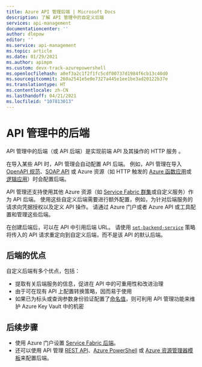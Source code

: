 ```yaml
---
title: Azure API 管理后端 | Microsoft Docs
description: 了解 API 管理中的自定义后端
services: api-management
documentationcenter: ''
author: dlepow
editor: ''
ms.service: api-management
ms.topic: article
ms.date: 01/29/2021
ms.author: apimpm
ms.custom: devx-track-azurepowershell
ms.openlocfilehash: a0ef3a2c1f2f1fc5cdf00737d1984f6cb13c40d0
ms.sourcegitcommit: 260a2541e5e0e7327a445e1ee1be3ad20122b37e
ms.translationtype: HT
ms.contentlocale: zh-CN
ms.lasthandoff: 04/21/2021
ms.locfileid: "107813013"
---
```

# <a name="backends-in-api-management"></a>API 管理中的后端

API 管理中的后端（或 API 后端）是实现前端 API 及其操作的 HTTP 服务 。

在导入某些 API 时，API 管理会自动配置 API 后端。 例如，API 管理在导入 [OpenAPI 规范](import-api-from-oas.md)、[SOAP API](import-soap-api.md) 或 Azure 资源（如 HTTP 触发的 [Azure 函数应用](import-function-app-as-api.md)或[逻辑应用](import-logic-app-as-api.md)）时会配置后端。

API 管理还支持使用其他 Azure 资源（如 [Service Fabric 群集](how-to-configure-service-fabric-backend.md)或自定义服务）作为 API 后端。 使用这些自定义后端需要进行额外配置，例如，为针对后端服务的请求向凭据授权以及定义 API 操作。 请通过 Azure 门户或者 Azure API 或工具配置和管理这些后端。

在创建后端后，可以在 API 中引用后端 URL。 请使用 [`set-backend-service`](api-management-transformation-policies.md#SetBackendService) 策略将传入的 API 请求重定向到自定义后端，而不是该 API 的默认后端。

## <a name="benefits-of-backends"></a>后端的优点

自定义后端有多个优点，包括：

* 提取有关后端服务的信息，促进在 API 中的可重用性和改进治理  
* 由于可在现有 API 上配置转换策略，因而易于使用
* 如果已为标头或查询参数身份验证配置了[命名值](api-management-howto-properties.md)，则可利用 API 管理功能来维护 Azure Key Vault 中的机密

## <a name="next-steps"></a>后续步骤

* 使用 Azure 门户设置 [Service Fabric 后端](how-to-configure-service-fabric-backend.md)。
* 还可以使用 API 管理 [REST API](/rest/api/apimanagement)、[Azure PowerShell](/powershell/module/az.apimanagement/new-azapimanagementbackend) 或 [Azure 资源管理器模板](../service-fabric/service-fabric-tutorial-deploy-api-management.md)来配置后端。

